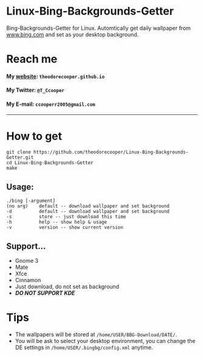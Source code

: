 # Linux-Bing-Backgrounds-Getter
Bing-Backgrounds-Getter for Linux.
Automtically get daily wallpaper from www.bing.com and set as your desktop background.

# Reach me
#### My <a href="https://theodorecooper.github.io" target="_blank">website</a>: `theodorecooper.github.io`
#### My Twitter: `@T_Ccooper`
#### My E-mail: `ccooperr2005@gmail.com`

---
# How to get
```shell
git clone https://github.com/theodorecooper/Linux-Bing-Backgrounds-Getter.git
cd Linux-Bing-Backgrounds-Getter
make
```
## Usage:
```shell
./bing [-argument]
(no arg)    default -- download wallpaper and set background
-d          default -- download wallpaper and set background
-s          store -- just download this time
-h          help -- show help & usage
-v          version -- show current version
```

## Support...
* Gnome 3
* Mate
* Xfce
* Cinnamon
* Just download, do not set as background 
* ***DO NOT SUPPORT KDE***

# Tips
+ The wallpapers will be stored at `/home/USER/BBG-Download/DATE/`.
+ You will be ask to select your desktop environment, you can change the DE settings in `/home/USER/.bingbg/config.xml` anytime.
